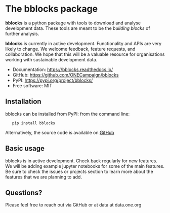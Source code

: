 The bblocks package
===================


**bblocks** is a python package with tools to download and analyse
development data. These tools are meant to be the *building blocks* of
further analysis.

**bblocks** is currently in active development. Functionality and APIs
are very likely to change. We welcome feedback, feature requests, and
collaboration. We hope that this will be a valuable resource for
organisations working with sustainable development data.

-  Documentation: https://bblocks.readthedocs.io/
-  GitHub: https://github.com/ONECampaign/bblocks
-  PyPI: https://pypi.org/project/bblocks/
-  Free software: MIT

Installation
------------

bblocks can be installed from PyPI: from the command line:

```{python}
   pip install bblocks
```
Alternatively, the source code is available on
[GitHub](https://github.com/ONECampaign/bblocks>)

Basic usage
-----------

bblocks is in active development. Check back regularly for new features.
We will be adding example jupyter notebooks for some of the main
features. Be sure to check the issues or projects section to learn more
about the features that we are planning to add.

Questions?
----------

Please feel free to reach out via GitHub or at data at data.one.org

